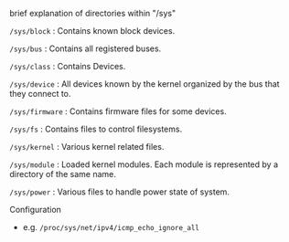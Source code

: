 brief explanation of directories within "/sys"

`/sys/block` : Contains known block devices.

`/sys/bus` : Contains all registered buses.

`/sys/class` : Contains Devices.

`/sys/device` : All devices known by the kernel organized by the bus that they connect to.

`/sys/firmware` : Contains firmware files for some devices.

`/sys/fs` : Contains files to control filesystems.

`/sys/kernel` : Various kernel related files.

`/sys/module` : Loaded kernel modules. Each module is represented by a directory of the same name.

`/sys/power` : Various files to handle power state of system.

Configuration
* e.g. `/proc/sys/net/ipv4/icmp_echo_ignore_all`
